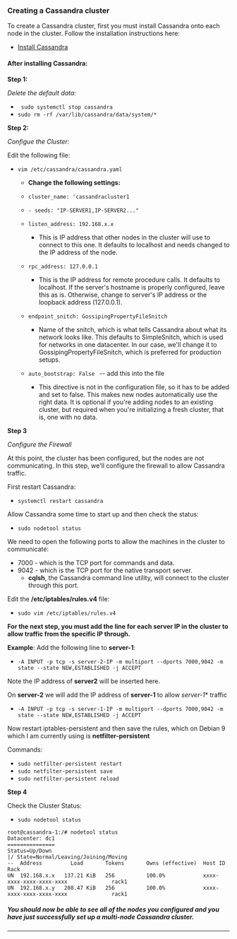 ### Creating a Cassandra cluster

To create a Cassandra cluster, first you must install Cassandra onto each node in the cluster. Follow the installation instructions here:

- [Install Cassandra](installation.md)

#### After installing Cassandra:

**Step 1:**

*Delete the default data:*

- ``` sudo systemctl stop cassandra```
- ```sudo rm -rf /var/lib/cassandra/data/system/*```

**Step 2:**

*Configue the Cluster:*

Edit the following file:
- ```vim /etc/cassandra/cassandra.yaml```

  - **Change the following settings:**
   - ```cluster_name: 'cassandracluster1```

   - ```- seeds: "IP-SERVER1,IP-SERVER2..."```

   - ```listen_address: 192.168.x.x ```
     - This is IP address that other nodes in the cluster will use to connect to this one. It defaults to localhost and needs changed to the IP address of the node.

   - ```rpc_address: 127.0.0.1```
     -  This is the IP address for remote procedure calls. It defaults to localhost. If the server's hostname is properly configured, leave this as is. Otherwise, change to server's IP address or the loopback address (127.0.0.1).

   - ```endpoint_snitch: GossipingPropertyFileSnitch```
      - Name of the snitch, which is what tells Cassandra about what its network looks like. This defaults to SimpleSnitch, which is used for networks in one datacenter. In our case, we'll change it to GossipingPropertyFileSnitch, which is preferred for production setups.

   - ```auto_bootstrap: False ``` -- add this into the file

     - This directive is not in the configuration file, so it has to be added and set to false. This makes new nodes automatically use the right data. It is optional if you're adding nodes to an existing cluster, but required when you're initializing a fresh cluster, that is, one with no data.

**Step 3**

*Configure the Firewall*

At this point, the cluster has been configured, but the nodes are not communicating. In this step, we'll configure the firewall to allow Cassandra traffic.

First restart Cassandra:

- ```systemctl restart cassandra```

Allow Cassandra some time to start up and then check the status:

- ```sudo nodetool status```

We need to open the following ports to allow the machines in the cluster to communicate:

- 7000 - which is the TCP port for commands and data.
- 9042 - which is the TCP port for the native transport server.
  - **cqlsh**, the Cassandra command line utility, will connect to the cluster through this port.

Edit the **/etc/iptables/rules.v4** file:

- ```sudo vim /etc/iptables/rules.v4```

**For the next step, you must add the line for each server IP in the cluster to allow traffic from the specific IP through.**

**Example**: Add the following line to **server-1**:

- ```-A INPUT -p tcp -s server-2-IP -m multiport --dports 7000,9042 -m state --state NEW,ESTABLISHED -j ACCEPT ```

Note the IP address of **server2** will be inserted here.

On **server-2** we will add the IP address of **server-1** to allow *server-1** traffic

- ```-A INPUT -p tcp -s server-1-IP -m multiport --dports 7000,9042 -m state --state NEW,ESTABLISHED -j ACCEPT ```

Now restart iptables-persistent and then save the rules, which on Debian 9 which I am currently using is **netfilter-persistent**

Commands:

- ```sudo netfilter-persistent restart ```
- ```sudo netfilter-persistent save```
- ```sudo netfilter-persistent reload```



**Step 4**

Check the Cluster Status:

- ```sudo nodetool status```

```
root@cassandra-1:/# nodetool status
Datacenter: dc1
===============
Status=Up/Down
|/ State=Normal/Leaving/Joining/Moving
--  Address         Load       Tokens       Owns (effective)  Host ID                               Rack
UN  192.168.x.x   137.21 KiB   256          100.0%            xxxx-xxxx-xxxx-xxxx-xxxx              rack1
UN  192.168.x.y   208.47 KiB   256          100.0%            xxxx-xxxx-xxxx-xxxx-xxxx              rack1

```


##### You should now be able to see all of the nodes you configured and you have just successfully set up a multi-node Cassandra cluster.










  ---
